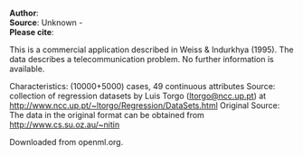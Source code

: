 **Author**:   
**Source**: Unknown -   
**Please cite**:   

This is a commercial application described in Weiss & Indurkhya (1995). 
 The data describes a telecommunication problem. No further information
 is available.
 
 Characteristics: (10000+5000) cases, 49 continuous attributes 
 Source: collection of regression datasets by Luis Torgo (ltorgo@ncc.up.pt) at
 http://www.ncc.up.pt/~ltorgo/Regression/DataSets.html
 Original Source: The data in the original format can be obtained 
 from http://www.cs.su.oz.au/~nitin

Downloaded from openml.org.